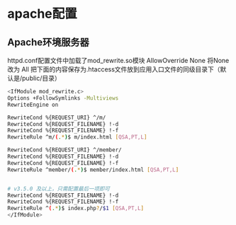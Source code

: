 # apache配置

## Apache环境服务器

httpd.conf配置文件中加载了mod_rewrite.so模块
AllowOverride None 将None改为 All
把下面的内容保存为.htaccess文件放到应用入口文件的同级目录下（默认是/public/目录）

```sh
<IfModule mod_rewrite.c>
Options +FollowSymlinks -Multiviews
RewriteEngine on

RewriteCond %{REQUEST_URI} ^/m/
RewriteCond %{REQUEST_FILENAME} !-d
RewriteCond %{REQUEST_FILENAME} !-f
RewriteRule ^m/(.*)$ m/index.html [QSA,PT,L]

RewriteCond %{REQUEST_URI} ^/member/
RewriteCond %{REQUEST_FILENAME} !-d
RewriteCond %{REQUEST_FILENAME} !-f
RewriteRule ^member/(.*)$ member/index.html [QSA,PT,L]


# v3.5.0 及以上，只需配置最后一项即可
RewriteCond %{REQUEST_FILENAME} !-d
RewriteCond %{REQUEST_FILENAME} !-f
RewriteRule ^(.*)$ index.php?/$1 [QSA,PT,L]
</IfModule>
```